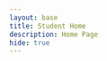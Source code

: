 ```yaml
---
layout: base
title: Student Home 
description: Home Page
hide: true
---
```



<p id="mario" class="sprite"></p>

<style>
  .sprite {
    height: 64px;
    width: 64px;
    background-image: url('path_to_your_image/mario_sprite.png');
    background-repeat: no-repeat;
  }

  #mario {
    background-position: 0 0;
  }
</style>

<script>
  var mario_metadata = {
    Walk: { row: 0, col: 0, frames: 3 },
    Run1: { row: 1, col: 0, frames: 4 },
    Puff: { row: 2, col: 0, frames: 2 },
    Cheer: { row: 3, col: 0, frames: 2 },
    Flip: { row: 4, col: 0, frames: 3 },
    Rest: { row: 5, col: 0, frames: 1 }
  };

  class Mario {
    constructor(meta_data) {
      this.tID = null;
      this.positionX = 0;
      this.currentSpeed = 0;
      this.marioElement = document.getElementById("mario");
      this.pixels = 64;
      this.interval = 100;
      this.obj = meta_data;
      this.marioElement.style.position = "absolute";
    }

    animate(obj, speed) {
      let frame = 0;
      const row = obj.row * this.pixels;
      this.currentSpeed = speed;

      this.tID = setInterval(() => {
        const col = (frame + obj.col) * this.pixels;
        this.marioElement.style.backgroundPosition = `-${col}px -${row}px`;
        this.marioElement.style.left = `${this.positionX}px`;

        this.positionX += speed;
        frame = (frame + 1) % obj.frames;

        const viewportWidth = window.innerWidth;
        if (this.positionX > viewportWidth - this.pixels) {
          document.documentElement.scrollLeft = this.positionX - viewportWidth + this.pixels;
        }
      }, this.interval);
    }

    startWalking() {
      this.stopAnimate();
      this.animate(this.obj["Walk"], 3);
    }

    startRunning() {
      this.stopAnimate();
      this.animate(this.obj["Run1"], 6);
    }

    startPuffing() {
      this.stopAnimate();
      this.animate(this.obj["Puff"], 0);
    }

    startCheering() {
      this.stopAnimate();
      this.animate(this.obj["Cheer"], 0);
    }

    startFlipping() {
      this.stopAnimate();
      this.animate(this.obj["Flip"], 0);
    }

    startResting() {
      this.stopAnimate();
      this.animate(this.obj["Rest"], 0);
    }

    stopAnimate() {
      clearInterval(this.tID);
    }
  }

  const mario = new Mario(mario_metadata);

  window.addEventListener("keydown", (event) => {
    if (event.key === "ArrowRight") {
      event.preventDefault();
      if (event.repeat) {
        mario.startCheering();
      } else {
        if (mario.currentSpeed === 0) {
          mario.startWalking();
        } else if (mario.currentSpeed === 3) {
          mario.startRunning();
        }
      }
    } else if (event.key === "ArrowLeft") {
      event.preventDefault();
      if (event.repeat) {
        mario.stopAnimate();
      } else {
        mario.startPuffing();
      }
    }
  });

  window.addEventListener("touchstart", (event) => {
    event.preventDefault();
    if (event.touches[0].clientX > window.innerWidth / 2) {
      if (currentSpeed === 0) {
        mario.startWalking();
      } else if (currentSpeed === 3) {
        mario.startRunning();
      }
    } else {
      mario.startPuffing();
    }
  });

  window.addEventListener("blur", () => {
    mario.stopAnimate();
  });

  window.addEventListener("focus", () => {
    mario.startFlipping();
  });

  document.addEventListener("DOMContentLoaded", () => {
    const scale = window.devicePixelRatio;
    const sprite = document.querySelector(".sprite");
    sprite.style.transform = `scale(${0.2 * scale})`;
    mario.startResting();
  });
</script>
